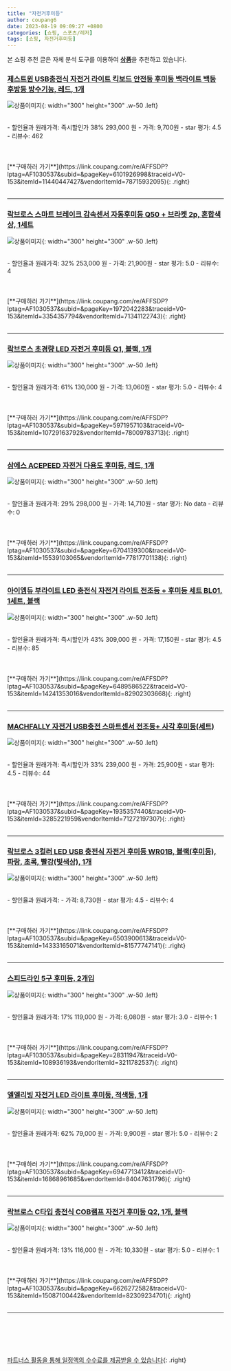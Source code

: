 ```yaml
---
title: "자전거후미등"
author: coupang6
date: 2023-08-19 09:09:27 +0800
categories: [쇼핑, 스포츠/레저]
tags: [쇼핑, 자전거후미등]
---
```


본 쇼핑 추천 글은 자체 분석 도구를 이용하여 [**상품**](https://link.coupang.com/a/bao1ui)을 추천하고 있습니다.

### [제스트윈 USB충전식 자전거 라이트 킥보드 안전등 후미등 백라이트 백등 후방등 방수기능, 레드, 1개](https://link.coupang.com/re/AFFSDP?lptag=AF1030537&subid=&pageKey=6101926998&traceid=V0-153&itemId=11440447427&vendorItemId=78715932095)

![상품이미지](https://thumbnail9.coupangcdn.com/thumbnails/remote/230x230ex/image/vendor_inventory/2a72/b65e77c7c1f3539ebd6e44a27b60390921f3b2a3132f67b927a5da3d8a58.jpg){: width="300" height="300" .w-50 .left}


<br>
- 할인율과 원래가격: 즉시할인가 38%  293,000   원
- 가격: 9,700원
- star 평가: 4.5
- 리뷰수: 462
<br>
<br>
<br>
<br>
[**구매하러 가기**](https://link.coupang.com/re/AFFSDP?lptag=AF1030537&subid=&pageKey=6101926998&traceid=V0-153&itemId=11440447427&vendorItemId=78715932095){: .right}
<br>
<br>

---

### [락브로스 스마트 브레이크 감속센서 자동후미등 Q50 + 브라켓 2p, 혼합색상, 1세트](https://link.coupang.com/re/AFFSDP?lptag=AF1030537&subid=&pageKey=1972042283&traceid=V0-153&itemId=3354357794&vendorItemId=71341122743)

![상품이미지](https://thumbnail10.coupangcdn.com/thumbnails/remote/230x230ex/image/retail/images/2020/08/13/11/5/ee02d848-b8ea-4db6-ad1c-f2d8872c02d7.jpg){: width="300" height="300" .w-50 .left}


<br>
- 할인율과 원래가격: 32%  253,000   원
- 가격: 21,900원
- star 평가: 5.0
- 리뷰수: 4
<br>
<br>
<br>
<br>
[**구매하러 가기**](https://link.coupang.com/re/AFFSDP?lptag=AF1030537&subid=&pageKey=1972042283&traceid=V0-153&itemId=3354357794&vendorItemId=71341122743){: .right}
<br>
<br>

---

### [락브로스 초경량 LED 자전거 후미등 Q1, 블랙, 1개](https://link.coupang.com/re/AFFSDP?lptag=AF1030537&subid=&pageKey=5971957103&traceid=V0-153&itemId=10729163792&vendorItemId=78009783713)

![상품이미지](https://thumbnail7.coupangcdn.com/thumbnails/remote/230x230ex/image/retail/images/2020/12/25/4/7/564053dc-3a01-44d3-9aa3-5e3d07cc96eb.jpg){: width="300" height="300" .w-50 .left}


<br>
- 할인율과 원래가격: 61%  130,000   원
- 가격: 13,060원
- star 평가: 5.0
- 리뷰수: 4
<br>
<br>
<br>
<br>
[**구매하러 가기**](https://link.coupang.com/re/AFFSDP?lptag=AF1030537&subid=&pageKey=5971957103&traceid=V0-153&itemId=10729163792&vendorItemId=78009783713){: .right}
<br>
<br>

---

### [삼에스 ACEPEED 자전거 다용도 후미등, 레드, 1개](https://link.coupang.com/re/AFFSDP?lptag=AF1030537&subid=&pageKey=6704139300&traceid=V0-153&itemId=15539103065&vendorItemId=77817701138)

![상품이미지](https://thumbnail10.coupangcdn.com/thumbnails/remote/230x230ex/image/retail/images/969417957238308-4700bfca-43bc-42b5-b9d2-2fdb0d125e7d.jpg){: width="300" height="300" .w-50 .left}


<br>
- 할인율과 원래가격: 29%  298,000   원
- 가격: 14,710원
- star 평가: No data
- 리뷰수: 0
<br>
<br>
<br>
<br>
[**구매하러 가기**](https://link.coupang.com/re/AFFSDP?lptag=AF1030537&subid=&pageKey=6704139300&traceid=V0-153&itemId=15539103065&vendorItemId=77817701138){: .right}
<br>
<br>

---

### [아이엠듀 부라이트 LED 충전식 자전거 라이트 전조등 + 후미등 세트 BL01, 1세트, 블랙](https://link.coupang.com/re/AFFSDP?lptag=AF1030537&subid=&pageKey=6489586522&traceid=V0-153&itemId=14241353016&vendorItemId=82902303668)

![상품이미지](https://thumbnail8.coupangcdn.com/thumbnails/remote/230x230ex/image/retail/images/1225632205738647-2eb87977-7152-4cff-bf27-6e3472c7d6ad.png){: width="300" height="300" .w-50 .left}


<br>
- 할인율과 원래가격: 즉시할인가 43%  309,000   원
- 가격: 17,150원
- star 평가: 4.5
- 리뷰수: 85
<br>
<br>
<br>
<br>
[**구매하러 가기**](https://link.coupang.com/re/AFFSDP?lptag=AF1030537&subid=&pageKey=6489586522&traceid=V0-153&itemId=14241353016&vendorItemId=82902303668){: .right}
<br>
<br>

---

### [MACHFALLY 자전거 USB충전 스마트센서 전조등+ 사각 후미등(세트)](https://link.coupang.com/re/AFFSDP?lptag=AF1030537&subid=&pageKey=1935357440&traceid=V0-153&itemId=3285221959&vendorItemId=71272197307)

![상품이미지](https://thumbnail10.coupangcdn.com/thumbnails/remote/230x230ex/image/vendor_inventory/eb98/c5aeafb139f5c9858dbdfa09e0ec40982feae808d1f9d45458ddc17ce49b.png){: width="300" height="300" .w-50 .left}


<br>
- 할인율과 원래가격: 즉시할인가 33%  239,000   원
- 가격: 25,900원
- star 평가: 4.5
- 리뷰수: 44
<br>
<br>
<br>
<br>
[**구매하러 가기**](https://link.coupang.com/re/AFFSDP?lptag=AF1030537&subid=&pageKey=1935357440&traceid=V0-153&itemId=3285221959&vendorItemId=71272197307){: .right}
<br>
<br>

---

### [락브로스 3컬러 LED USB 충전식 자전거 후미등 WR01B, 블랙(후미등), 파랑, 초록, 빨강(빛색상), 1개](https://link.coupang.com/re/AFFSDP?lptag=AF1030537&subid=&pageKey=6503900613&traceid=V0-153&itemId=14333165071&vendorItemId=81577747141)

![상품이미지](https://thumbnail10.coupangcdn.com/thumbnails/remote/230x230ex/image/rs_quotation_api/eyw5pik0/fb0b8ff104214c7bb77f73c562c1b50f.jpg){: width="300" height="300" .w-50 .left}


<br>
- 할인율과 원래가격: 
- 가격: 8,730원
- star 평가: 4.5
- 리뷰수: 4
<br>
<br>
<br>
<br>
[**구매하러 가기**](https://link.coupang.com/re/AFFSDP?lptag=AF1030537&subid=&pageKey=6503900613&traceid=V0-153&itemId=14333165071&vendorItemId=81577747141){: .right}
<br>
<br>

---

### [스피드라인 5구 후미등, 2개입](https://link.coupang.com/re/AFFSDP?lptag=AF1030537&subid=&pageKey=28311947&traceid=V0-153&itemId=108936193&vendorItemId=3211782537)

![상품이미지](https://thumbnail7.coupangcdn.com/thumbnails/remote/230x230ex/image/retail/images/2017/07/24/14/8/f54a92e9-7202-4e12-a1d9-07291c16ee85.jpg){: width="300" height="300" .w-50 .left}


<br>
- 할인율과 원래가격: 17%  119,000   원
- 가격: 6,080원
- star 평가: 3.0
- 리뷰수: 1
<br>
<br>
<br>
<br>
[**구매하러 가기**](https://link.coupang.com/re/AFFSDP?lptag=AF1030537&subid=&pageKey=28311947&traceid=V0-153&itemId=108936193&vendorItemId=3211782537){: .right}
<br>
<br>

---

### [엘엘리빙 자전거 LED 라이트 후미등, 적색등, 1개](https://link.coupang.com/re/AFFSDP?lptag=AF1030537&subid=&pageKey=6947713412&traceid=V0-153&itemId=16868961685&vendorItemId=84047631796)

![상품이미지](https://thumbnail8.coupangcdn.com/thumbnails/remote/230x230ex/image/retail/images/2022/11/25/15/4/bd62bfe7-a016-4bb3-a0f8-fc7876d1cd99.jpg){: width="300" height="300" .w-50 .left}


<br>
- 할인율과 원래가격: 62%  79,000   원
- 가격: 9,900원
- star 평가: 5.0
- 리뷰수: 2
<br>
<br>
<br>
<br>
[**구매하러 가기**](https://link.coupang.com/re/AFFSDP?lptag=AF1030537&subid=&pageKey=6947713412&traceid=V0-153&itemId=16868961685&vendorItemId=84047631796){: .right}
<br>
<br>

---

### [락브로스 C타입 충전식 COB램프 자전거 후미등 Q2, 1개, 블랙](https://link.coupang.com/re/AFFSDP?lptag=AF1030537&subid=&pageKey=6626272582&traceid=V0-153&itemId=15087100442&vendorItemId=82309234701)

![상품이미지](https://thumbnail10.coupangcdn.com/thumbnails/remote/230x230ex/image/rs_quotation_api/xsjjn9ht/fc4e61d5ba454812a6ef462c7a7689f3.jpg){: width="300" height="300" .w-50 .left}


<br>
- 할인율과 원래가격: 13%  116,000   원
- 가격: 10,330원
- star 평가: 5.0
- 리뷰수: 1
<br>
<br>
<br>
<br>
[**구매하러 가기**](https://link.coupang.com/re/AFFSDP?lptag=AF1030537&subid=&pageKey=6626272582&traceid=V0-153&itemId=15087100442&vendorItemId=82309234701){: .right}
<br>
<br>

---
<br><br><br><br><br> [파트너스 활동을 통해 일정액의 수수료를 제공받을 수 있습니다](https://link.coupang.com/a/bao1ui){: .right}
